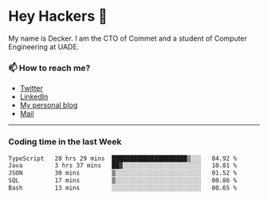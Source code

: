 # Hey Hackers 👋

My name is Decker. I am the CTO of Commet and a student of Computer Engineering at UADE.

### 📫 How to reach me?
- [Twitter](https://x.com/0xDecker) 
- [LinkedIn](https://www.linkedin.com/in/decker-urbano/) 
- [My personal blog](http://decker.sh) 
- [Mail](mailto:me@decker.sh)

---

### Coding time in the last Week

<!--START_SECTION:waka-->

```txt
TypeScript   28 hrs 29 mins  █████████████████████▒░░░   84.92 %
Java         3 hrs 37 mins   ██▓░░░░░░░░░░░░░░░░░░░░░░   10.81 %
JSON         30 mins         ▒░░░░░░░░░░░░░░░░░░░░░░░░   01.52 %
SQL          17 mins         ▒░░░░░░░░░░░░░░░░░░░░░░░░   00.86 %
Bash         13 mins         ░░░░░░░░░░░░░░░░░░░░░░░░░   00.65 %
```

<!--END_SECTION:waka-->
